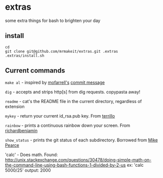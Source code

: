 # extras
some extra things for bash to brighten your day

## install
```
cd
git clone git@github.com/mrmakeit/extras.git .extras
.extras/install.sh
```

## Current commands
`make al` - inspired by [mofarrell's](https://github.com/mofarrell) [commit message](https://github.com/mofarrell/p2pvc/commit/8fae99fea574472fc7adb539969ac85c6c77d40f) 

`dig` - accepts and strips http[s] from dig requests.  copypasta away!

`readme` - cat's the README file in the current directory, regardless of
extension

`mykey` - return your current id_rsa.pub key. From
[terrillo](https://github.com/terrillo)

`rainbow` - prints a continuous rainbow down your screen.  From
[richardbenjamin](https://github.com/richardbenjamin)

`show_status` - prints the git status of each subdirectory. Borrowed from
[Mike Pearce](https://github.com/MikePearce)

'calc' - Does math. Found: http://unix.stackexchange.com/questions/30478/doing-simple-math-on-the-command-line-using-bash-functions-1-divided-by-2-us
ex: 'calc 5000/25' output: 2000
